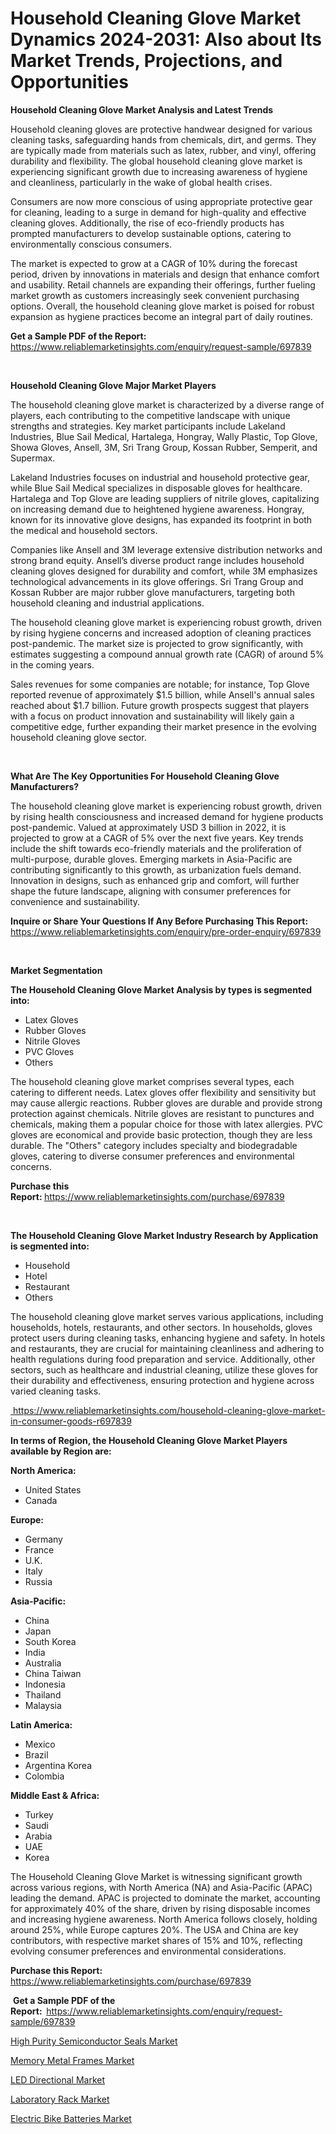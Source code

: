 <p><h1>Household Cleaning Glove Market Dynamics 2024-2031: Also about Its Market Trends, Projections, and Opportunities</h1></p><p><strong>Household Cleaning Glove Market Analysis and Latest Trends</strong></p>
<p><p>Household cleaning gloves are protective handwear designed for various cleaning tasks, safeguarding hands from chemicals, dirt, and germs. They are typically made from materials such as latex, rubber, and vinyl, offering durability and flexibility. The global household cleaning glove market is experiencing significant growth due to increasing awareness of hygiene and cleanliness, particularly in the wake of global health crises. </p><p>Consumers are now more conscious of using appropriate protective gear for cleaning, leading to a surge in demand for high-quality and effective cleaning gloves. Additionally, the rise of eco-friendly products has prompted manufacturers to develop sustainable options, catering to environmentally conscious consumers. </p><p>The market is expected to grow at a CAGR of 10% during the forecast period, driven by innovations in materials and design that enhance comfort and usability. Retail channels are expanding their offerings, further fueling market growth as customers increasingly seek convenient purchasing options. Overall, the household cleaning glove market is poised for robust expansion as hygiene practices become an integral part of daily routines.</p></p>
<p><strong>Get a Sample PDF of the Report:&nbsp;</strong> <a href="https://www.reliablemarketinsights.com/enquiry/request-sample/697839?utm_campaign=1338&utm_medium=2&utm_source=Github&utm_content=ia&utm_term=29092024&utm_id=household-cleaning-glove">https://www.reliablemarketinsights.com/enquiry/request-sample/697839</a></p>
<p>&nbsp;</p>
<p><strong>Household Cleaning Glove Major Market Players</strong></p>
<p><p>The household cleaning glove market is characterized by a diverse range of players, each contributing to the competitive landscape with unique strengths and strategies. Key market participants include Lakeland Industries, Blue Sail Medical, Hartalega, Hongray, Wally Plastic, Top Glove, Showa Gloves, Ansell, 3M, Sri Trang Group, Kossan Rubber, Semperit, and Supermax.</p><p>Lakeland Industries focuses on industrial and household protective gear, while Blue Sail Medical specializes in disposable gloves for healthcare. Hartalega and Top Glove are leading suppliers of nitrile gloves, capitalizing on increasing demand due to heightened hygiene awareness. Hongray, known for its innovative glove designs, has expanded its footprint in both the medical and household sectors.</p><p>Companies like Ansell and 3M leverage extensive distribution networks and strong brand equity. Ansell’s diverse product range includes household cleaning gloves designed for durability and comfort, while 3M emphasizes technological advancements in its glove offerings. Sri Trang Group and Kossan Rubber are major rubber glove manufacturers, targeting both household cleaning and industrial applications.</p><p>The household cleaning glove market is experiencing robust growth, driven by rising hygiene concerns and increased adoption of cleaning practices post-pandemic. The market size is projected to grow significantly, with estimates suggesting a compound annual growth rate (CAGR) of around 5% in the coming years.</p><p>Sales revenues for some companies are notable; for instance, Top Glove reported revenue of approximately $1.5 billion, while Ansell's annual sales reached about $1.7 billion. Future growth prospects suggest that players with a focus on product innovation and sustainability will likely gain a competitive edge, further expanding their market presence in the evolving household cleaning glove sector.</p></p>
<p>&nbsp;</p>
<p><strong>What Are The Key Opportunities For Household Cleaning Glove Manufacturers?</strong></p>
<p><p>The household cleaning glove market is experiencing robust growth, driven by rising health consciousness and increased demand for hygiene products post-pandemic. Valued at approximately USD 3 billion in 2022, it is projected to grow at a CAGR of 5% over the next five years. Key trends include the shift towards eco-friendly materials and the proliferation of multi-purpose, durable gloves. Emerging markets in Asia-Pacific are contributing significantly to this growth, as urbanization fuels demand. Innovation in designs, such as enhanced grip and comfort, will further shape the future landscape, aligning with consumer preferences for convenience and sustainability.</p></p>
<p><strong>Inquire or Share Your Questions If Any Before Purchasing This Report:</strong> <a href="https://www.reliablemarketinsights.com/enquiry/pre-order-enquiry/697839?utm_campaign=1338&utm_medium=2&utm_source=Github&utm_content=ia&utm_term=29092024&utm_id=household-cleaning-glove">https://www.reliablemarketinsights.com/enquiry/pre-order-enquiry/697839</a></p>
<p>&nbsp;</p>
<p><strong>Market Segmentation</strong></p>
<p><strong>The Household Cleaning Glove Market Analysis by types is segmented into:</strong></p>
<p><ul><li>Latex Gloves</li><li>Rubber Gloves</li><li>Nitrile Gloves</li><li>PVC Gloves</li><li>Others</li></ul></p>
<p><p>The household cleaning glove market comprises several types, each catering to different needs. Latex gloves offer flexibility and sensitivity but may cause allergic reactions. Rubber gloves are durable and provide strong protection against chemicals. Nitrile gloves are resistant to punctures and chemicals, making them a popular choice for those with latex allergies. PVC gloves are economical and provide basic protection, though they are less durable. The "Others" category includes specialty and biodegradable gloves, catering to diverse consumer preferences and environmental concerns.</p></p>
<p><strong>Purchase this Report:&nbsp;</strong><a href="https://www.reliablemarketinsights.com/purchase/697839?utm_campaign=1338&utm_medium=2&utm_source=Github&utm_content=ia&utm_term=29092024&utm_id=household-cleaning-glove">https://www.reliablemarketinsights.com/purchase/697839</a></p>
<p>&nbsp;</p>
<p><strong>The Household Cleaning Glove Market Industry Research by Application is segmented into:</strong></p>
<p><ul><li>Household</li><li>Hotel</li><li>Restaurant</li><li>Others</li></ul></p>
<p><p>The household cleaning glove market serves various applications, including households, hotels, restaurants, and other sectors. In households, gloves protect users during cleaning tasks, enhancing hygiene and safety. In hotels and restaurants, they are crucial for maintaining cleanliness and adhering to health regulations during food preparation and service. Additionally, other sectors, such as healthcare and industrial cleaning, utilize these gloves for their durability and effectiveness, ensuring protection and hygiene across varied cleaning tasks.</p></p>
<p><a href="https://www.reliablemarketinsights.com/household-cleaning-glove-market-in-consumer-goods-r697839?utm_campaign=1338&utm_medium=2&utm_source=Github&utm_content=ia&utm_term=29092024&utm_id=household-cleaning-glove">&nbsp;https://www.reliablemarketinsights.com/household-cleaning-glove-market-in-consumer-goods-r697839</a></p>
<p><strong>In terms of Region, the Household Cleaning Glove Market Players available by Region are:</strong></p>
<p>
    <p> <strong> North America: </strong>
        <ul>
            <li>United States</li>
            <li>Canada</li>
        </ul>
        </p> 
    <p> <strong> Europe: </strong>
        <ul>
            <li>Germany</li>
            <li>France</li>
            <li>U.K.</li>
            <li>Italy</li>
            <li>Russia</li>
        </ul>
        </p> 
    <p> <strong> Asia-Pacific: </strong>
        <ul>
            <li>China</li>
            <li>Japan</li>
            <li>South Korea</li>
            <li>India</li>
            <li>Australia</li>
            <li>China Taiwan</li>
            <li>Indonesia</li>
            <li>Thailand</li>
            <li>Malaysia</li>
        </ul>
        </p> 
    <p> <strong> Latin America: </strong>
        <ul>
            <li>Mexico</li>
            <li>Brazil</li>
            <li>Argentina Korea</li>
            <li>Colombia</li>
        </ul>
        </p> 
    <p> <strong> Middle East & Africa: </strong>
        <ul>
            <li>Turkey</li>
            <li>Saudi</li>
            <li>Arabia</li>
            <li>UAE</li>
            <li>Korea</li>
        </ul>
    </p>
    </p>
<p><p>The Household Cleaning Glove Market is witnessing significant growth across various regions, with North America (NA) and Asia-Pacific (APAC) leading the demand. APAC is projected to dominate the market, accounting for approximately 40% of the share, driven by rising disposable incomes and increasing hygiene awareness. North America follows closely, holding around 25%, while Europe captures 20%. The USA and China are key contributors, with respective market shares of 15% and 10%, reflecting evolving consumer preferences and environmental considerations.</p></p>
<p><strong>Purchase this Report: </strong><a href="https://www.reliablemarketinsights.com/purchase/697839?utm_campaign=1338&utm_medium=2&utm_source=Github&utm_content=ia&utm_term=29092024&utm_id=household-cleaning-glove">https://www.reliablemarketinsights.com/purchase/697839</a></p>
<p>&nbsp;<strong>Get a Sample PDF of the Report:&nbsp;&nbsp;</strong><a href="https://www.reliablemarketinsights.com/enquiry/request-sample/697839?utm_campaign=1338&utm_medium=2&utm_source=Github&utm_content=ia&utm_term=29092024&utm_id=household-cleaning-glove">https://www.reliablemarketinsights.com/enquiry/request-sample/697839</a></p>
<p><strong></strong></p>
<p><p><a href="https://issuu.com/reportprime-2/docs/high-purity-semiconductor-seals-mar_55c58d66b49ccd?utm_campaign=1338&utm_medium=2&utm_source=Github&utm_content=ia&utm_term=29092024&utm_id=household-cleaning-glove">High Purity Semiconductor Seals Market</a></p><p><a href="https://www.linkedin.com/pulse/global-memory-metal-frames-industry-research-report-hvvhf?utm_campaign=1338&utm_medium=2&utm_source=Github&utm_content=ia&utm_term=29092024&utm_id=household-cleaning-glove">Memory Metal Frames Market</a></p><p><a href="https://issuu.com/reportprime-2/docs/led-directional-market-size-2030.pp_6e0a60305c9a8e?utm_campaign=1338&utm_medium=2&utm_source=Github&utm_content=ia&utm_term=29092024&utm_id=household-cleaning-glove">LED Directional Market</a></p><p><a href="https://www.linkedin.com/pulse/laboratory-rack-market-emerging-trends-future-prospects-period-bpbqf?utm_campaign=1338&utm_medium=2&utm_source=Github&utm_content=ia&utm_term=29092024&utm_id=household-cleaning-glove">Laboratory Rack Market</a></p><p><a href="https://www.linkedin.com/pulse/evaluating-global-electric-bike-batteries-market-trends-growth-oi56f?utm_campaign=1338&utm_medium=2&utm_source=Github&utm_content=ia&utm_term=29092024&utm_id=household-cleaning-glove">Electric Bike Batteries Market</a></p></p>